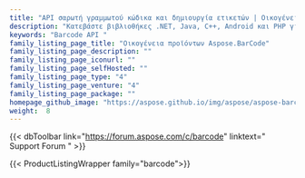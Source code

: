 ```yaml
---
title: "API σαρωτή γραμμωτού κώδικα και δημιουργία ετικετών | Οικογένεια προϊόντων Aspose.BarCode"
description: "Κατεβάστε βιβλιοθήκες .NET, Java, C++, Android και PHP για να δημιουργήσετε και να διαβάσετε γραμμικούς, 2D και ταχυδρομικούς κώδικες. Η οικογένεια περιλαμβάνει επίσης επέκταση Υπηρεσιών αναφοράς, λύση SharePoint και εξαγωγέα JasperReports για προσθήκη λειτουργιών γραμμικού κώδικα."
keywords: "Barcode API "
family_listing_page_title: "Οικογένεια προϊόντων Aspose.BarCode"
family_listing_page_description: ""
family_listing_page_iconurl: ""
family_listing_page_selfHosted: ""
family_listing_page_type: "4"
family_listing_page_venture: "4"
family_listing_page_package: ""
homepage_github_image: "https://aspose.github.io/img/aspose/aspose-barcode.png"
weight:  8
---
```


{{< dbToolbar link="https://forum.aspose.com/c/barcode" linktext=" Support Forum " >}}

{{< ProductListingWrapper family="barcode">}}


